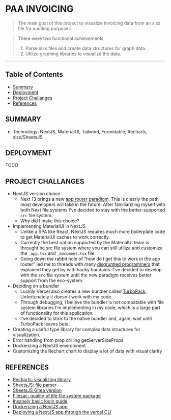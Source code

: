 # PAA INVOICING

> The main goal of this project to visualize invoicing data from an xlsx file for auditing purposes.

> There were two functional achievements
> 1. Parse xlsx files and create data structures for graph data.
> 2. Utilize graphing libraries to visualize the data.
- - -

## Table of Contents
- [Summary](#summary)
- [Deployment](#deployment)
- [Project Challanges](#project-challanges)
- [References](#references)

## SUMMARY
- Technology: NextJS, MaterialUI, Tailwind, Formidable, Recharts, xlsx/SheetsJS

## DEPLOYMENT
TODO

## PROJECT CHALLANGES
- NextJS version choice
  - Next 13 brings a new [app router paradigm](https://nextjs.org/docs/app). This is clearly the path most developers will take in the future. After familiarizing myself with both Next file systems I've decided to stay with the better-supported `src` file system.
  - Why did I make this choice?
- Implementing MaterialUI in NextJS
  - Unlike a SPA like React, NextJS requires much more boilerplate code to get MaterialUI caches to work correctly.
  - Currently the best option supported by the MaterialUI team is throught he src file system where you can still utilize and customize the `_app.tsx` and `_document.tsx` file.
  - Going down the rabbit hole of "how do I get this to work in the app router" led me to threads with many [disgruntled programmers](https://www.reddit.com/r/reactjs/comments/yfte5q/is_it_worth_getting_into_nextjs_13_now/) that explained they get by with hacky bandaids. I've decided to develop with the `src` file system until the new paradigm receives better support from the eco-system.
- Deciding on a bundler
  - Luckily Vercel also creates a new bundler called [TurboPack](https://turbo.build/pack). Unfortunately it doesn't work with my code.
  - Through debugging, I believe the bundler is not compatable with file system libraries I'm implementing in my code, which is a large part of functionality for this application.
  - I've decided to stick to the native bundler and, again, wait until TurboPack leaves beta.   
- Creating a useful type library for complex data structures for visualization.
- Error handling from prop drilling getServerSideProps
- Dockerizing a NextJS enviromnent
- Customizing the Rechart chart to display a lot of data with visual clarity

## REFERENCES
- [Recharts: visualizing library](https://recharts.org/en-US/examples)
- [SheetsJS: file parser](https://github.com/SheetJS/sheetjs)
- [SheetsJS Gitea version](https://git.sheetjs.com/sheetjs/sheetjs)
- [Filesac: quality of life file system package](https://www.npmjs.com/package/filesac)
- [Insanely basic login guide](https://blog.logrocket.com/guide-cookies-next-js/)
- [Dockerizing a NextJS app](https://www.youtube.com/watch?v=7vBUbpbl-JA)
- [Deploying a NextJS app through the vercel CLI](https://www.youtube.com/watch?v=4DbNUJ-9_U4)
